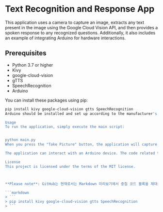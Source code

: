 # Text Recognition and Response App

This application uses a camera to capture an image, extracts any text present in the image using the Google Cloud Vision API, and then provides a spoken response to any recognized questions. Additionally, it also includes an example of integrating Arduino for hardware interactions.

## Prerequisites

- Python 3.7 or higher
- Kivy
- google-cloud-vision
- gTTS
- SpeechRecognition
- Arduino

You can install these packages using pip:

```bash
pip install kivy google-cloud-vision gtts SpeechRecognition
Arduino should be installed and set up according to the manufacturer's instructions.

Usage
To run the application, simply execute the main script:


python main.py
When you press the "Take Picture" button, the application will capture an image from your camera, extract any text present in the image, and display the recognized text. If any questions are detected in the text, the application will generate a spoken response.

The application can interact with an Arduino device. The code related to Arduino integration should be written according to the requirements of the specific project and hardware.

License
This project is licensed under the terms of the MIT license.



**Please note**: GitHub는 현재로서는 Markdown 미리보기에서 중첩 코드 블록을 제대로 렌더링하지 못하므로, 여기에 표시된 것처럼 중첩된 코드 블록을 사용하지 마세요. 대신, 각 코드 블록을 별도의 섹션으로 분리하거나, 아래와 같이 코드 블록을 인용문 내부에 포함시키는 방법을 사용할 수 있습니다.

```markdown
> ```
> pip install kivy google-cloud-vision gtts SpeechRecognition
> ```



